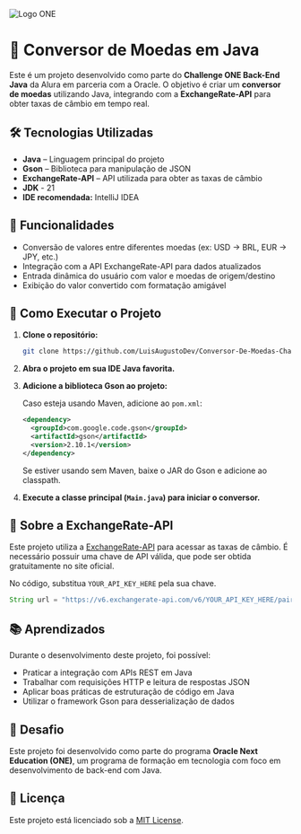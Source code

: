 ![Logo ONE](https://cdn2.gnarususercontent.com.br/1/1221562/b6256fa6-5fde-4cdd-a4a3-d33ebc90bb6c.png)

# 💱 Conversor de Moedas em Java

Este é um projeto desenvolvido como parte do **Challenge ONE Back-End Java** da Alura em parceria com a Oracle. O objetivo é criar um **conversor de moedas** utilizando Java, integrando com a **ExchangeRate-API** para obter taxas de câmbio em tempo real.

## 🛠 Tecnologias Utilizadas

- **Java** – Linguagem principal do projeto  
- **Gson** – Biblioteca para manipulação de JSON
- **ExchangeRate-API** – API utilizada para obter as taxas de câmbio
- **JDK** - 21
- **IDE recomendada:** IntelliJ IDEA

## 🔄 Funcionalidades

- Conversão de valores entre diferentes moedas (ex: USD → BRL, EUR → JPY, etc.)
- Integração com a API ExchangeRate-API para dados atualizados
- Entrada dinâmica do usuário com valor e moedas de origem/destino
- Exibição do valor convertido com formatação amigável

## 🚀 Como Executar o Projeto

1. **Clone o repositório:**

   ```bash
   git clone https://github.com/LuisAugustoDev/Conversor-De-Moedas-Challenge.git
   ```

2. **Abra o projeto em sua IDE Java favorita.**

3. **Adicione a biblioteca Gson ao projeto:**

   Caso esteja usando Maven, adicione ao `pom.xml`:

   ```xml
   <dependency>
     <groupId>com.google.code.gson</groupId>
     <artifactId>gson</artifactId>
     <version>2.10.1</version>
   </dependency>
   ```

   Se estiver usando sem Maven, baixe o JAR do Gson e adicione ao classpath.

4. **Execute a classe principal (`Main.java`) para iniciar o conversor.**

## 🔑 Sobre a ExchangeRate-API

Este projeto utiliza a [ExchangeRate-API](https://www.exchangerate-api.com/) para acessar as taxas de câmbio. É necessário possuir uma chave de API válida, que pode ser obtida gratuitamente no site oficial.

No código, substitua `YOUR_API_KEY_HERE` pela sua chave.

```java
String url = "https://v6.exchangerate-api.com/v6/YOUR_API_KEY_HERE/pair/USD/BRL";
```

## 📚 Aprendizados

Durante o desenvolvimento deste projeto, foi possível:

- Praticar a integração com APIs REST em Java
- Trabalhar com requisições HTTP e leitura de respostas JSON
- Aplicar boas práticas de estruturação de código em Java
- Utilizar o framework Gson para desserialização de dados

## 📌 Desafio

Este projeto foi desenvolvido como parte do programa **Oracle Next Education (ONE)**, um programa de formação em tecnologia com foco em desenvolvimento de back-end com Java.

## 📄 Licença

Este projeto está licenciado sob a [MIT License](LICENSE).
